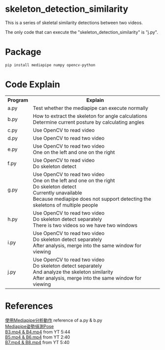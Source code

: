 # skeleton_detection_similarity

This is a series of skeletal similarity detections between two videos.

The only code that can execute the "skeleton_detection_similarity" is "j.py".

# Package
```
pip install mediapipe numpy opencv-python
```

# Code Explain
<table>
  <tr>
    <th>Program</td>
    <th>Explain</td>
  </tr>
  <tr>
    <td>a.py</td>
    <td>Test whether the mediapipe can execute normally</td>
  </tr>
  <tr>
    <td>b.py</td>
    <td>How to extract the skeleton for angle calculations <br> Determine current posture by calculating angles</td>
  </tr>
  <tr>
    <td>c.py</td>
    <td>Use OpenCV to read video</td>
  </tr>
  <tr>
    <td>d.py</td>
    <td>Use OpenCV to read two video</td>
  </tr>
  <tr>
    <td>e.py</td>
    <td>Use OpenCV to read two video <br> One on the left and one on the right</td>
  </tr>
  <tr>
    <td>f.py</td>
    <td>Use OpenCV to read video <br> Do skeleton detect</td>
  </tr>
  <tr>
    <td>g.py</td>
    <td>Use OpenCV to read two video <br> One on the left and one on the right <br> Do skeleton detect <br> Currently unavailable <br> Because mediapipe does not support detecting the skeletons of multiple people</td>
  </tr>
  <tr>
    <td>h.py</td>
    <td>Use OpenCV to read two video <br> Do skeleton detect separately <br> There is two videos so we have two windows</td>
  </tr>
  <tr>
    <td>i.py</td>
    <td>Use OpenCV to read two video <br> Do skeleton detect separately <br> After analysis, merge into the same window for viewing</td>
  </tr>
  <tr>
    <td>j.py</td>
    <td>Use OpenCV to read two video <br> Do skeleton detect separately <br> And analyze the skeleton similarity <br> After analysis, merge into the same window for viewing</td>
  </tr>
</table>

# References
[使用Mediapipe分析動作](https://hackmd.io/@am534143/r1pch8Y1p#%E4%BD%BF%E7%94%A8Mediapipe%E5%88%86%E6%9E%90%E5%8B%95%E4%BD%9C) reference of a.py & b.py \
[Mediapipe姿勢偵測Pose](https://steam.oxxostudio.tw/category/python/ai/ai-mediapipe-pose.html)\
[B3.mp4 & B4.mp4](https://www.youtube.com/watch?v=fnoN_HjGm7g&t=370s) from YT 5:44\
[B5.mp4 & B6.mp4](https://www.youtube.com/watch?v=_zkmY1H0uRo) from YT 2:40\
[B7.mp4 & B8.mp4](https://www.youtube.com/watch?v=LmrKejHOaG4&t=347s) from YT 5:40
